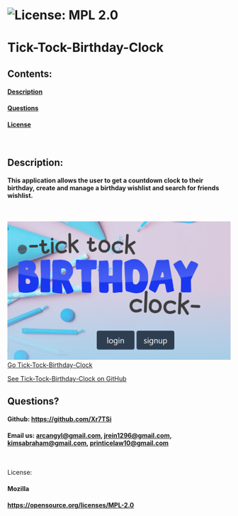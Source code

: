   # ![License: MPL 2.0](https://img.shields.io/badge/License-MPL%202.0-brightgreen.svg)

  # Tick-Tock-Birthday-Clock

  ## Contents:
  #### [Description](#description:)
  #### [Questions](#questions:)
  #### [License](#license:)
  &nbsp;
  
  ## Description: 

  #### This application allows the user to get a countdown clock to their birthday, create and manage a birthday wishlist and search for friends wishlist.
  &nbsp;

     

  ![Tick-Tock-Birthday-Clock](./public/images/Birthday-Clock-img.png)
  [Go Tick-Tock-Birthday-Clock](https://tick-tock-birthday-clock.herokuapp.com/dashboard)  
  
  [See Tick-Tock-Birthday-Clock on GitHub](https://github.com/Xr7TSi/Tick-Tock-Birthday-Clock) 
  
  ## Questions?

  #### Github: https://github.com/Xr7TSi
  #### Email us: arcangyl@gmail.com, jrein1296@gmail.com, kimsabraham@gmail.com, printicelaw10@gmail.com
  &nbsp;

  License:
  #### Mozilla
  #### https://opensource.org/licenses/MPL-2.0